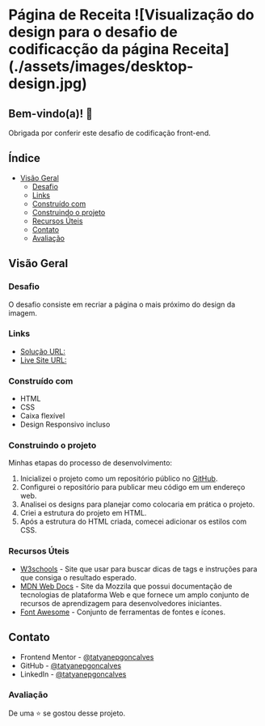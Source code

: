 <h1 align-center='center'> Página de Receita
![Visualização do design para o desafio de codificacção da página Receita](./assets/images/desktop-design.jpg)

## Bem-vindo(a)!  👋
Obrigada por conferir este desafio de codificação front-end.

## Índice
- [Visão Geral](#visao-geral)
    - [Desafio](#desafio)
    - [Links](#links)
    - [Construído com](#contruído-com)
    - [Construindo o projeto](#construindo-o-projeto)
    - [Recursos Úteis](#recursos-úteis)
    - [Contato](#contato)
    - [Avaliação](#avaliação)

## Visão Geral

### Desafio 

O desafio consiste em recriar a página o mais próximo do design da imagem.

### Links

- [Solução URL:](https://github.com/tatyanepgoncalves/pagina-de-receitas)
- [Live Site URL:]()


### Construído com

- HTML
- CSS
- Caixa flexível
- Design Responsivo incluso

### Construindo o projeto
Minhas etapas do processo de desenvolvimento:

1. Inicializei o projeto como um repositório público no [GitHub](https://github.com/).
2. Configurei o repositório para publicar meu código em um endereço web.
3. Analisei os designs para planejar como colocaria em prática o projeto.
4. Criei a estrutura do projeto em HTML.
5. Após a estrutura do HTML criada, comecei adicionar os estilos com CSS.

### Recursos Úteis

- [W3schools](https://www.w3schools.com/) - Site que usar para buscar dicas de tags e instruções para que consiga o resultado esperado. 
- [MDN Web Docs](https://developer.mozilla.org/pt-BR/) - Site da Mozzila que possui documentação de tecnologias de plataforma Web e que fornece um amplo conjunto de recursos de aprendizagem para desenvolvedores iniciantes. 
- [Font Awesome](https://fontawesome.com/) - Conjunto de ferramentas de fontes e ícones.



## Contato


- Frontend Mentor - [@tatyanepgoncalves](https://www.frontendmentor.io/profile/tatyanepgoncalves)
- GitHub - [@tatyanepgoncalves](https://github.com/tatyanepgoncalves)
- LinkedIn - [@tatyanepgoncalves](https://www.linkedin.com/in/tatyanegoncalves/)

### Avaliação
De uma ⭐ se gostou desse projeto. 
